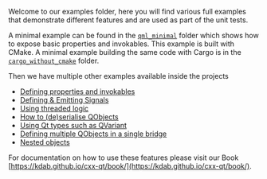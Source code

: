 <!--
SPDX-FileCopyrightText: 2022 Klarälvdalens Datakonsult AB, a KDAB Group company <info@kdab.com>
SPDX-FileContributor: Andrew Hayzen <andrew.hayzen@kdab.com>

SPDX-License-Identifier: MIT OR Apache-2.0
-->

Welcome to our examples folder, here you will find various full examples that demonstrate different features and are used as part of the unit tests.

A minimal example can be found in the [`qml_minimal`](./qml_minimal/) folder which shows how to expose basic properties and invokables.
This example is built with CMake.
A minimal example building the same code with Cargo is in the [`cargo_without_cmake`](./cargo_without_cmake/) folder.

Then we have multiple other examples available inside the projects

  * [Defining properties and invokables](./qml_features/rust/src/invokables.rs)
  * [Defining & Emitting Signals](./qml_features/rust/src/signals.rs)
  * [Using threaded logic](./qml_features/rust/src/threading.rs)
  * [How to (de)serialise QObjects](./qml_features/rust/src/serialisation.rs)
  * [Using Qt types such as QVariant](./qml_features/rust/src/types.rs)
  * [Defining multiple QObjects in a single bridge](./qml_features/rust/src/multiple_qobjects.rs)
  * [Nested objects](./qml_features/rust/src/nested_qobjects.rs)

For documentation on how to use these features please visit our Book [https://kdab.github.io/cxx-qt/book/](https://kdab.github.io/cxx-qt/book/).
